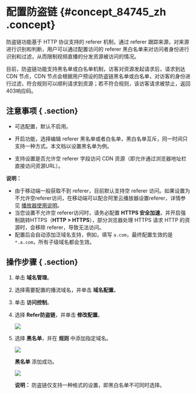 # 配置防盗链 {#concept_84745_zh .concept}

防盗链功能基于 HTTP 协议支持的 referer 机制，通过 referer 跟踪来源，对来源进行识别和判断，用户可以通过配置访问的 referer 黑白名单来对访问者身份进行识别和过滤，从而限制视频直播的分发资源被访问的情况。

目前，防盗链功能支持黑名单或白名单机制，访客对资源发起请求后，请求到达 CDN 节点，CDN 节点会根据用户预设的防盗链黑名单或白名单，对访客的身份进行过滤，符合规则可以顺利请求到资源；若不符合规则，该访客请求被禁止，返回403响应码。

## 注意事项 { .section}

-   可选配置，默认不启用。

-   开启功能，选择编辑 referer 黑名单或者白名单，黑白名单互斥，同一时间只支持一种方式。本文档以设置黑名单为例。

-   支持设置是否允许空 referer 字段访问 CDN 资源（即允许通过浏览器地址栏直接访问资源URL）。

**说明：** 

-   由于移动端一般获取不到 referer，目前默认支持空 referer 访问。如果设置为不允许空referer访问，在移动端可以配合阿里云播放器设置referer，详情参见 [播放器使用说明](https://www.alibabacloud.com/help/zh/doc-detail/61431.htm?spm=a2c63.l28256.b99.202.126c7ad7lIUOpN)。
-   当您设置不允许空 referer访问时，请务必配置 **HTTPS 安全加速**，并开启强制跳转HTTPS（**HTTP \> HTTPS**），部分浏览器处理 HTTPS 请求 HTTP 的资源时，会移除 referer，导致无法访问。
-   配置后会自动添加泛域名支持，例如，填写 `a.com`，最终配置生效的是`*.a.com`，所有子级域名都会生效。


## 操作步骤 { .section}

1.  单击 **域名管理**。
2.  选择需要配置的播流域名，并单击 **域名配置**。
3.  单击 **访问控制**。
4.  选择 **Refer防盗链**，并单击 **修改配置**。

    ![](http://static-aliyun-doc.oss-cn-hangzhou.aliyuncs.com/assets/img/20695/154771563421668_zh-CN.png)

5.  选择 **黑名单**，并在 **规则** 中添加指定域名。

    ![](http://static-aliyun-doc.oss-cn-hangzhou.aliyuncs.com/assets/img/20695/154771563421669_zh-CN.png)

     **黑名单** 添加成功。

    ![](http://static-aliyun-doc.oss-cn-hangzhou.aliyuncs.com/assets/img/20695/154771563421670_zh-CN.png)

    **说明：** 防盗链仅支持一种格式的设置，即黑白名单不可同时选择。


